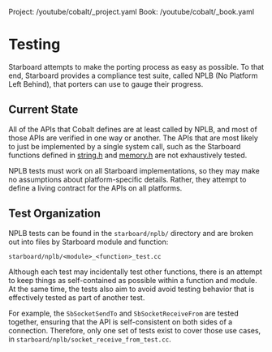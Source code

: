 Project: /youtube/cobalt/_project.yaml
Book: /youtube/cobalt/_book.yaml

# Testing

Starboard attempts to make the porting process as easy as possible. To that
end, Starboard provides a compliance test suite, called NPLB
(No Platform Left Behind), that porters can use to gauge their progress.

## Current State

All of the APIs that Cobalt defines are at least called by NPLB, and most of
those APIs are verified in one way or another. The APIs that are most likely
to just be implemented by a single system call, such as the Starboard functions
defined in [string.h](../reference/starboard/modules/string.md) and [memory.h](../reference/starboard/modules/memory.md)
are not exhaustively tested.

NPLB tests must work on all Starboard implementations, so they may make no
assumptions about platform-specific details. Rather, they attempt to define
a living contract for the APIs on all platforms.

## Test Organization

NPLB tests can be found in the `starboard/nplb/` directory and are broken
out into files by Starboard module and function:

```
starboard/nplb/<module>_<function>_test.cc
```

Although each test may incidentally test other functions, there is an attempt
to keep things as self-contained as possible within a function and module.
At the same time, the tests also aim to avoid avoid testing behavior that is
effectively tested as part of another test.

For example, the `SbSocketSendTo` and `SbSocketReceiveFrom` are tested
together, ensuring that the API is self-consistent on both sides of a
connection. Therefore, only one set of tests exist to cover those use cases,
in `starboard/nplb/socket_receive_from_test.cc`.
